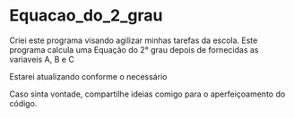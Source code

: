 # Equacao_do_2_grau
 
Criei este programa visando agilizar minhas tarefas da escola.
Este programa calcula uma Equação do 2° grau depois de fornecidas as variaveis A, B e C

Estarei atualizando conforme o necessário

Caso sinta vontade, compartilhe ideias comigo para o aperfeiçoamento do código.